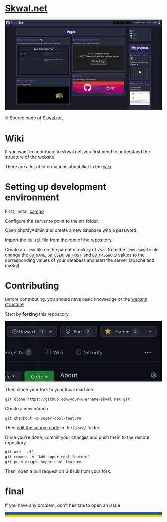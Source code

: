 # [Skwal.net](https://skwal.net)

![](images/banner.png)

🌐 Source code of [Skwal.net](https://skwal.net) 

# Wiki

If you want to contribute to skwal.net, you first need to understand the structure of the website.

There are a lot of informations about that in the [wiki](https://github.com/SkwalExe/skwal.net/wiki).

# Setting up development environment

First, install [xampp](https://www.apachefriends.org/en/download.html)

Configure the server to point to the src folder.

Open phpMyAdmin and create a new database with a password.

Import the `db.sql` file from the root of the repository.

Create an `.env` file on the parent directory of `/src` from the `.env.sample` file, change the `DB_NAME`, `DB_USER`, `DB_HOST`, and `DB_PASSWORD` values to the corresponding values of your database and start the server (apache and mySql)

# Contributing

Before contributing, you should have basic knowledge of the [website structure](https://github.com/SkwalExe/skwal.net/wiki)

Start by **forking** this repository.

![](images/fork.png)

Then clone your fork to your local machine.

```git
git clone https://github.com/your-username/skwal.net.git
```

Create a new branch

```git
git checkout -b super-cool-feature
```

Then [edit the source code](#setting-up-development-environment) in the `📂/src/` folder.

Once you're done, commit your changes and push them to the remote repository.

```git
git add --all
git commit -m "Add super-cool-feature"
git push origin super-cool-feature
```

Then, open a pull request on GitHub from your fork.

# final

If you have any problem, don't hesitate to open an issue

<a href="https://github.com/SkwalExe#ukraine"><img src="https://raw.githubusercontent.com/SkwalExe/SkwalExe/main/ukraine.jpg" width="100%" height="15px" /></a>